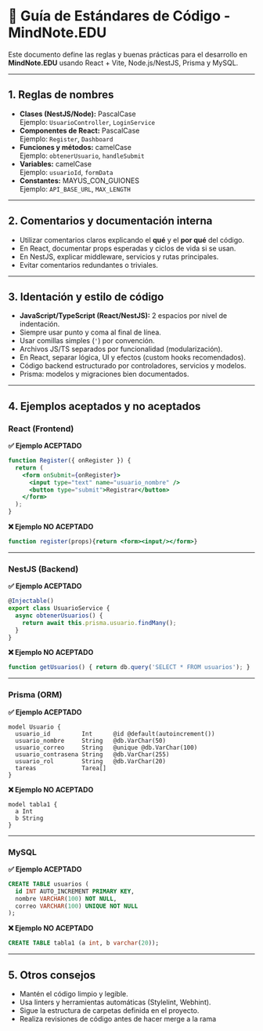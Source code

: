# 📏 Guía de Estándares de Código - MindNote.EDU

Este documento define las reglas y buenas prácticas para el desarrollo en **MindNote.EDU** usando React + Vite, Node.js/NestJS, Prisma y MySQL.

---

## 1. Reglas de nombres

- **Clases (NestJS/Node):** PascalCase  
  Ejemplo: `UsuarioController`, `LoginService`
- **Componentes de React:** PascalCase  
  Ejemplo: `Register`, `Dashboard`
- **Funciones y métodos:** camelCase  
  Ejemplo: `obtenerUsuario`, `handleSubmit`
- **Variables:** camelCase  
  Ejemplo: `usuarioId`, `formData`
- **Constantes:** MAYUS_CON_GUIONES  
  Ejemplo: `API_BASE_URL`, `MAX_LENGTH`

---

## 2. Comentarios y documentación interna

- Utilizar comentarios claros explicando el **qué** y el **por qué** del código.
- En React, documentar props esperadas y ciclos de vida si se usan.
- En NestJS, explicar middleware, servicios y rutas principales.
- Evitar comentarios redundantes o triviales.

---

## 3. Identación y estilo de código

- **JavaScript/TypeScript (React/NestJS):** 2 espacios por nivel de indentación.
- Siempre usar punto y coma al final de línea.
- Usar comillas simples (`'`) por convención.
- Archivos JS/TS separados por funcionalidad (modularización).
- En React, separar lógica, UI y efectos (custom hooks recomendados).
- Código backend estructurado por controladores, servicios y modelos.
- Prisma: modelos y migraciones bien documentados.

---

## 4. Ejemplos aceptados y no aceptados

### React (Frontend)

**✅ Ejemplo ACEPTADO**
```jsx
function Register({ onRegister }) {
  return (
    <form onSubmit={onRegister}>
      <input type="text" name="usuario_nombre" />
      <button type="submit">Registrar</button>
    </form>
  );
}
```

**❌ Ejemplo NO ACEPTADO**
```jsx
function register(props){return <form><input/></form>}
```

---

### NestJS (Backend)

**✅ Ejemplo ACEPTADO**
```typescript
@Injectable()
export class UsuarioService {
  async obtenerUsuarios() {
    return await this.prisma.usuario.findMany();
  }
}
```

**❌ Ejemplo NO ACEPTADO**
```typescript
function getUsuarios() { return db.query('SELECT * FROM usuarios'); }
```

---

### Prisma (ORM)

**✅ Ejemplo ACEPTADO**
```prisma
model Usuario {
  usuario_id         Int      @id @default(autoincrement())
  usuario_nombre     String   @db.VarChar(50)
  usuario_correo     String   @unique @db.VarChar(100)
  usuario_contrasena String   @db.VarChar(255)
  usuario_rol        String   @db.VarChar(20)
  tareas             Tarea[]
}
```

**❌ Ejemplo NO ACEPTADO**
```prisma
model tabla1 {
  a Int
  b String
}
```

---

### MySQL

**✅ Ejemplo ACEPTADO**
```sql
CREATE TABLE usuarios (
  id INT AUTO_INCREMENT PRIMARY KEY,
  nombre VARCHAR(100) NOT NULL,
  correo VARCHAR(100) UNIQUE NOT NULL
);
```

**❌ Ejemplo NO ACEPTADO**
```sql
CREATE TABLE tabla1 (a int, b varchar(20));
```

---

## 5. Otros consejos

- Mantén el código limpio y legible.
- Usa linters y herramientas automáticas (Stylelint, Webhint).
- Sigue la estructura de carpetas definida en el proyecto.
- Realiza revisiones de código antes de hacer merge a la rama
